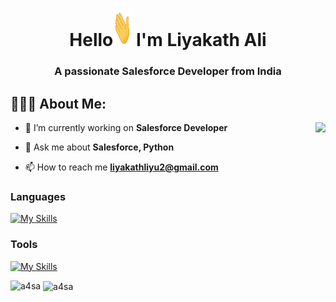 <h1 align="center">Hello<img src="https://raw.githubusercontent.com/ABSphreak/ABSphreak/master/gifs/Hi.gif" width="30px" height="60px"> I'm Liyakath Ali </h1>
<h3 align="center">A passionate Salesforce Developer from India</h3>

## 👨🏻‍💻 About Me:

<img  src="./thoughtworks-gif_dribbble.gif" height="200px" align="right" />

- 🔭 I’m currently working on **Salesforce Developer** 

- 💬 Ask me about **Salesforce, Python**

- 📫 How to reach me **liyakathliyu2@gmail.com**

  





<h3 align="left">Languages</h3>

[![My Skills](https://skillicons.dev/icons?i=c,cpp,py,html,matlab)](https://skillicons.dev)

<h3 align="left">Tools</h3>

[![My Skills](https://skillicons.dev/icons?i=eclipse,vscode,pycharm,git,github,wordpress,notion)](https://skillicons.dev)



<p><img align="left" src="https://github-readme-stats.vercel.app/api/top-langs?username=a4sa&show_icons=true&locale=en&layout=compact" alt="a4sa" /></p>

<p>&nbsp;<img align="center" src="https://github-readme-stats.vercel.app/api?username=a4sa&show_icons=true&locale=en" alt="a4sa" /></p>

